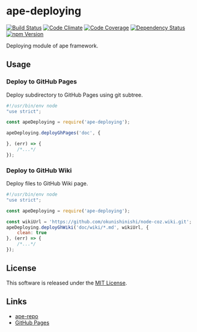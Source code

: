 ape-deploying
==========

<!---
This file is generated by ape-tmpl. Do not update manually.
--->

<!-- Badge Start -->
<a name="badges"></a>

[![Build Status][bd_travis_shield_url]][bd_travis_url]
[![Code Climate][bd_codeclimate_shield_url]][bd_codeclimate_url]
[![Code Coverage][bd_codeclimate_coverage_shield_url]][bd_codeclimate_url]
[![Dependency Status][bd_gemnasium_shield_url]][bd_gemnasium_url]
[![npm Version][bd_npm_shield_url]][bd_npm_url]

[bd_repo_url]: https://github.com/ape-repo/ape-deploying.git
[bd_travis_url]: http://travis-ci.org/ape-repo/ape-deploying.git
[bd_travis_shield_url]: http://img.shields.io/travis/ape-repo/ape-deploying.git.svg?style=flat
[bd_license_url]: https://github.com/ape-repo/ape-deploying.git/blob/master/LICENSE
[bd_codeclimate_url]: http://codeclimate.com/github/ape-repo/ape-deploying.git
[bd_codeclimate_shield_url]: http://img.shields.io/codeclimate/github/ape-repo/ape-deploying.git.svg?style=flat
[bd_codeclimate_coverage_shield_url]: http://img.shields.io/codeclimate/coverage/github/ape-repo/ape-deploying.git.svg?style=flat
[bd_gemnasium_url]: https://gemnasium.com/ape-repo/ape-deploying.git
[bd_gemnasium_shield_url]: https://gemnasium.com/ape-repo/ape-deploying.git.svg
[bd_npm_url]: http://www.npmjs.org/package/ape-deploying
[bd_npm_shield_url]: http://img.shields.io/npm/v/ape-deploying.svg?style=flat
[bd_standard_url]: http://standardjs.com/
[bd_standard_shield_url]: https://img.shields.io/badge/code%20style-standard-brightgreen.svg

<!-- Badge End -->


<!-- Description Start -->
<a name="description"></a>

Deploying module of ape framework.

<!-- Description End -->




<!-- Sections Start -->
<a name="sections"></a>

<!-- Section from "doc/guides/02.Usage.md.hbs" Start -->

<a name="section-doc-guides-02-usage-md"></a>
Usage
----

### Deploy to GitHub Pages

Deploy subdirectory to GitHub Pages using git subtree.

```javascript
#!/usr/bin/env node
"use strict";

const apeDeploying = require('ape-deploying');

apeDeploying.deployGhPages('doc', {

}, (err) => {
    /*...*/
});
```

### Deploy to GitHub Wiki

Deploy files to GitHub Wiki page.

```javascript
#!/usr/bin/env node
"use strict";

const apeDeploying = require('ape-deploying');

const wikiUrl = 'https://github.com/okunishinishi/node-coz.wiki.git';
apeDeploying.deployGhWiki('doc/wiki/*.md', wikiUrl, {
    clean: true
}, (err) => {
    /*...*/
});
```

<!-- Section from "doc/guides/02.Usage.md.hbs" End -->


<!-- Sections Start -->


<!-- LICENSE Start -->
<a name="license"></a>

License
-------
This software is released under the [MIT License](https://github.com/ape-repo/ape-deploying.git/blob/master/LICENSE).

<!-- LICENSE End -->


<!-- Links Start -->
<a name="links"></a>

Links
------

+ [ape-repo](https://github.com/ape-repo)
+ [GitHub Pages](https://pages.github.com/)

<!-- Links End -->
